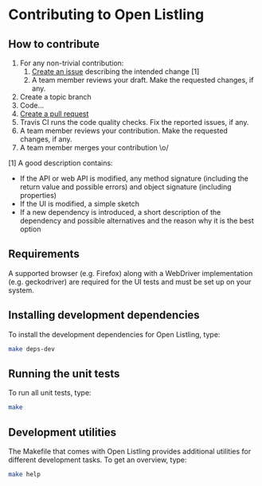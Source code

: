 # Contributing to Open Listling

## How to contribute

1. For any non-trivial contribution:
   1. [Create an issue](https://github.com/noyainrain/listling/issues) describing the intended
      change [1]
   2. A team member reviews your draft. Make the requested changes, if any.
2. Create a topic branch
3. Code...
4. [Create a pull request](https://github.com/noyainrain/listling/pulls)
5. Travis CI runs the code quality checks. Fix the reported issues, if any.
6. A team member reviews your contribution. Make the requested changes, if any.
7. A team member merges your contribution \o/

[1] A good description contains:

* If the API or web API is modified, any method signature (including the return value and possible
  errors) and object signature (including properties)
* If the UI is modified, a simple sketch
* If a new dependency is introduced, a short description of the dependency and possible alternatives
  and the reason why it is the best option

## Requirements

A supported browser (e.g. Firefox) along with a WebDriver implementation (e.g. geckodriver) are
required for the UI tests and must be set up on your system.

## Installing development dependencies

To install the development dependencies for Open Listling, type:

```sh
make deps-dev
```

## Running the unit tests

To run all unit tests, type:

```sh
make
```

## Development utilities

The Makefile that comes with Open Listling provides additional utilities for different development
tasks. To get an overview, type:

```sh
make help
```
